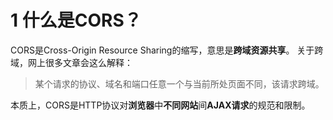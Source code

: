 # 1 什么是CORS？
CORS是Cross-Origin Resource Sharing的缩写，意思是**跨域资源共享**。
关于跨域，网上很多文章会这么解释：
>某个请求的协议、域名和端口任意一个与当前所处页面不同，该请求跨域。

本质上，CORS是HTTP协议对**浏览器**中**不同网站**间**AJAX请求**的规范和限制。
